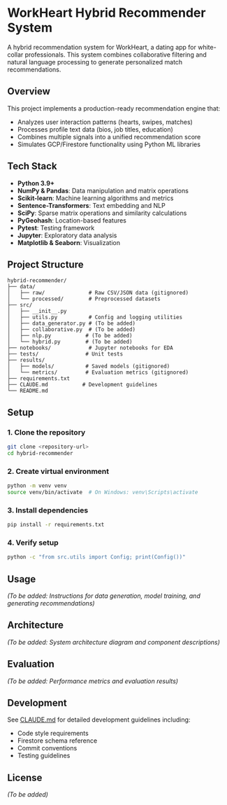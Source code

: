 # WorkHeart Hybrid Recommender System

A hybrid recommendation system for WorkHeart, a dating app for white-collar professionals. This system combines collaborative filtering and natural language processing to generate personalized match recommendations.

## Overview

This project implements a production-ready recommendation engine that:
- Analyzes user interaction patterns (hearts, swipes, matches)
- Processes profile text data (bios, job titles, education)
- Combines multiple signals into a unified recommendation score
- Simulates GCP/Firestore functionality using Python ML libraries

## Tech Stack

- **Python 3.9+**
- **NumPy & Pandas**: Data manipulation and matrix operations
- **Scikit-learn**: Machine learning algorithms and metrics
- **Sentence-Transformers**: Text embedding and NLP
- **SciPy**: Sparse matrix operations and similarity calculations
- **PyGeohash**: Location-based features
- **Pytest**: Testing framework
- **Jupyter**: Exploratory data analysis
- **Matplotlib & Seaborn**: Visualization

## Project Structure

```
hybrid-recommender/
├── data/
│   ├── raw/              # Raw CSV/JSON data (gitignored)
│   └── processed/        # Preprocessed datasets
├── src/
│   ├── __init__.py
│   ├── utils.py          # Config and logging utilities
│   ├── data_generator.py # (To be added)
│   ├── collaborative.py  # (To be added)
│   ├── nlp.py           # (To be added)
│   └── hybrid.py        # (To be added)
├── notebooks/            # Jupyter notebooks for EDA
├── tests/               # Unit tests
├── results/
│   ├── models/          # Saved models (gitignored)
│   └── metrics/         # Evaluation metrics (gitignored)
├── requirements.txt
├── CLAUDE.md           # Development guidelines
└── README.md
```

## Setup

### 1. Clone the repository
```bash
git clone <repository-url>
cd hybrid-recommender
```

### 2. Create virtual environment
```bash
python -m venv venv
source venv/bin/activate  # On Windows: venv\Scripts\activate
```

### 3. Install dependencies
```bash
pip install -r requirements.txt
```

### 4. Verify setup
```bash
python -c "from src.utils import Config; print(Config())"
```

## Usage

_(To be added: Instructions for data generation, model training, and generating recommendations)_

## Architecture

_(To be added: System architecture diagram and component descriptions)_

## Evaluation

_(To be added: Performance metrics and evaluation results)_

## Development

See [CLAUDE.md](CLAUDE.md) for detailed development guidelines including:
- Code style requirements
- Firestore schema reference
- Commit conventions
- Testing guidelines

## License

_(To be added)_
